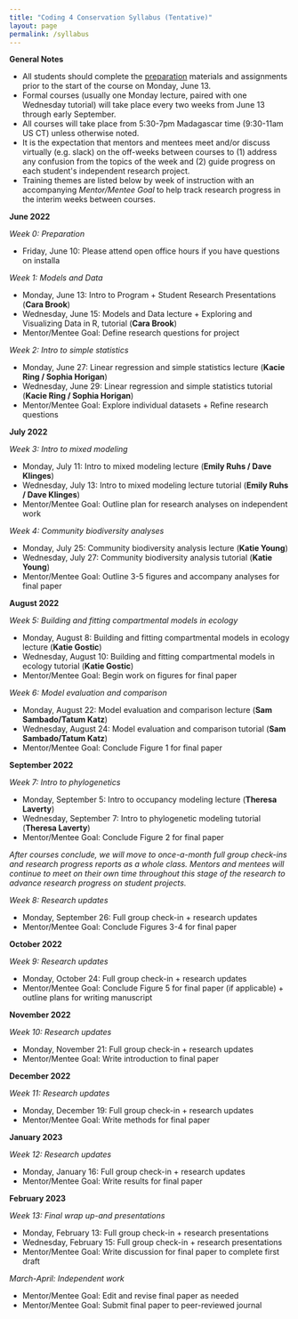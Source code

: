 ```yaml
---
title: "Coding 4 Conservation Syllabus (Tentative)"
layout: page
permalink: /syllabus
---
```


**General Notes**

* All students should complete the [preparation](/preparation) materials and assignments prior to the start of the course on Monday, June 13.
* Formal courses (usually one Monday lecture, paired with one Wednesday tutorial) will take place every two weeks from June 13 through early September. 
* All courses will take place from 5:30-7pm Madagascar time (9:30-11am US CT) unless otherwise noted. 
* It is the expectation that mentors and mentees meet and/or discuss virtually (e.g. slack) on the off-weeks between courses to (1) address any confusion from the topics of the week and (2) guide progress on each student's independent research project.
* Training themes are listed below by week of instruction with an accompanying *Mentor/Mentee Goal* to help track research progress in the interim weeks between courses.


**June 2022**

*Week 0: Preparation*
* Friday, June 10: Please attend open office hours if you have questions on installa

*Week 1: Models and Data*
* Monday, June 13: Intro to Program + Student Research Presentations (**Cara Brook**)
* Wednesday, June 15: Models and Data lecture + Exploring and Visualizing Data in R, tutorial (**Cara Brook**)
* Mentor/Mentee Goal: Define research questions for project

*Week 2: Intro to simple statistics*
* Monday, June 27: Linear regression and simple statistics lecture (**Kacie Ring / Sophia Horigan**)
* Wednesday, June 29: Linear regression and simple statistics tutorial (**Kacie Ring / Sophia Horigan**)
* Mentor/Mentee Goal: Explore individual datasets + Refine research questions

**July 2022**

*Week 3: Intro to mixed modeling*
* Monday, July 11: Intro to mixed modeling lecture (**Emily Ruhs / Dave Klinges**)
* Wednesday, July 13: Intro to mixed modeling lecture tutorial (**Emily Ruhs / Dave Klinges**)
* Mentor/Mentee Goal: Outline plan for research analyses on independent work

*Week 4: Community biodiversity analyses*
* Monday, July 25: Community biodiversity analysis lecture (**Katie Young**)
* Wednesday, July 27: Community biodiversity analysis tutorial  (**Katie Young**)
* Mentor/Mentee Goal: Outline 3-5 figures and accompany analyses for final paper

**August 2022**

*Week 5: Building and fitting compartmental models in ecology*
* Monday, August 8: Building and fitting compartmental models in ecology lecture (**Katie Gostic**)
* Wednesday, August 10: Building and fitting compartmental models in ecology tutorial (**Katie Gostic**)
* Mentor/Mentee Goal: Begin work on figures for final paper

*Week 6: Model evaluation and comparison*
* Monday, August 22: Model evaluation and comparison lecture (**Sam Sambado/Tatum Katz**)
* Wednesday, August 24: Model evaluation and comparison tutorial (**Sam Sambado/Tatum Katz**)
* Mentor/Mentee Goal: Conclude Figure 1 for final paper

**September 2022**

*Week 7: Intro to phylogenetics*
* Monday, September 5: Intro to occupancy modeling lecture (**Theresa Laverty**)
* Wednesday, September 7: Intro to phylogenetic modeling tutorial (**Theresa Laverty**)
* Mentor/Mentee Goal: Conclude Figure 2 for final paper

*After courses conclude, we will move to once-a-month full group check-ins and research progress reports as a whole class. Mentors and mentees will continue to meet on their own time throughout this stage of the research to advance research progress on student projects.*

*Week 8: Research updates*
* Monday, September 26: Full group check-in + research updates
* Mentor/Mentee Goal: Conclude Figures 3-4 for final paper

**October 2022**

*Week 9: Research updates*
* Monday, October 24: Full group check-in + research updates
* Mentor/Mentee Goal: Conclude Figure 5 for final paper (if applicable) + outline plans for writing manuscript 

**November 2022**

*Week 10: Research updates*
* Monday, November 21: Full group check-in + research updates
* Mentor/Mentee Goal: Write introduction to final paper

**December 2022**

*Week 11: Research updates*
* Monday, December 19: Full group check-in + research updates
* Mentor/Mentee Goal: Write methods for final paper

**January 2023**

*Week 12: Research updates*
* Monday, January 16: Full group check-in + research updates
* Mentor/Mentee Goal: Write results for final paper

**February 2023**

*Week 13: Final wrap up-and presentations*
* Monday, February 13: Full group check-in + research presentations
* Wednesday, February 15: Full group check-in + research presentations
* Mentor/Mentee Goal: Write discussion for final paper to complete first draft

*March-April: Independent work*
* Mentor/Mentee Goal: Edit and revise final paper as needed
* Mentor/Mentee Goal: Submit final paper to peer-reviewed journal


